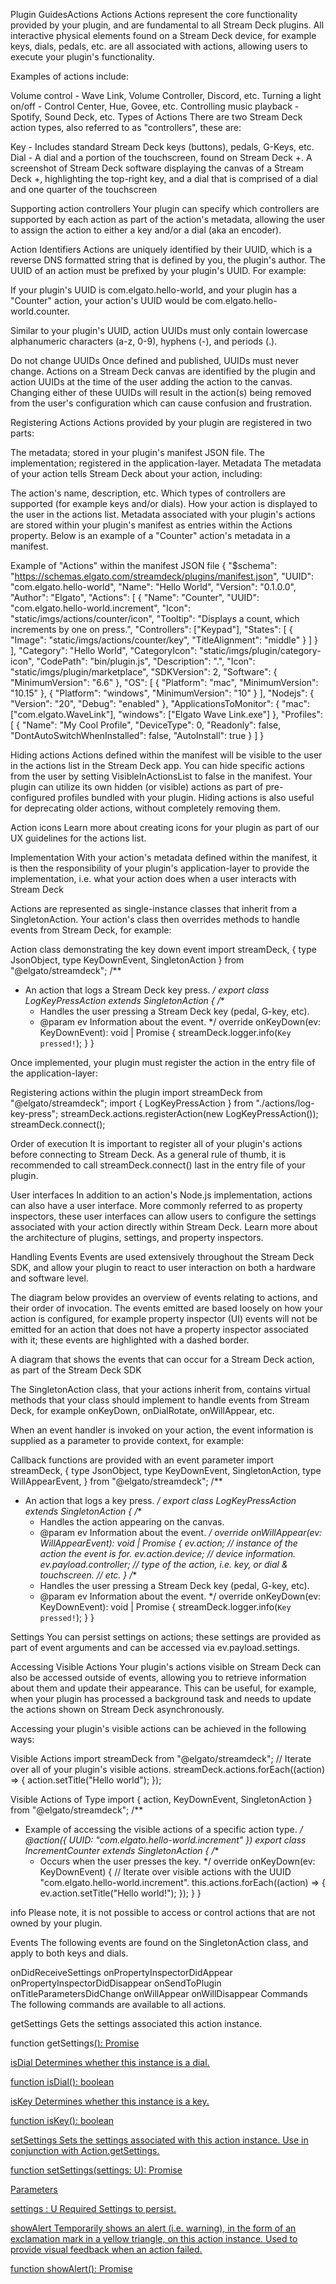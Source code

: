 Plugin GuidesActions
Actions
Actions represent the core functionality provided by your plugin, and are fundamental to all Stream Deck plugins. All interactive physical elements found on a Stream Deck device, for example keys, dials, pedals, etc. are all associated with actions, allowing users to execute your plugin's functionality.

Examples of actions include:

Volume control - Wave Link, Volume Controller, Discord, etc.
Turning a light on/off - Control Center, Hue, Govee, etc.
Controlling music playback - Spotify, Sound Deck, etc.
Types of Actions
There are two Stream Deck action types, also referred to as "controllers", these are:

Key - Includes standard Stream Deck keys (buttons), pedals, G-Keys, etc.
Dial - A dial and a portion of the touchscreen, found on Stream Deck +.
A screenshot of Stream Deck software displaying the canvas of a Stream Deck +, highlighting the top-right key, and a dial that is comprised of a dial and one quarter of the touchscreen

Supporting action controllers
Your plugin can specify which controllers are supported by each action as part of the action's metadata, allowing the user to assign the action to either a key and/or a dial (aka an encoder).

Action Identifiers
Actions are uniquely identified by their UUID, which is a reverse DNS formatted string that is defined by you, the plugin's author. The UUID of an action must be prefixed by your plugin's UUID. For example:

If your plugin's UUID is com.elgato.hello-world, and your plugin has a "Counter" action, your action's UUID would be com.elgato.hello-world.counter.

Similar to your plugin's UUID, action UUIDs must only contain lowercase alphanumeric characters (a-z, 0-9), hyphens (-), and periods (.).

Do not change UUIDs
Once defined and published, UUIDs must never change. Actions on a Stream Deck canvas are identified by the plugin and action UUIDs at the time of the user adding the action to the canvas. Changing either of these UUIDs will result in the action(s) being removed from the user's configuration which can cause confusion and frustration.

Registering Actions
Actions provided by your plugin are registered in two parts:

The metadata; stored in your plugin's manifest JSON file.
The implementation; registered in the application-layer.
Metadata
The metadata of your action tells Stream Deck about your action, including:

The action's name, description, etc.
Which types of controllers are supported (for example keys and/or dials).
How your action is displayed to the user in the actions list.
Metadata associated with your plugin's actions are stored within your plugin's manifest as entries within the Actions property. Below is an example of a "Counter" action's metadata in a manifest.

Example of "Actions" within the manifest JSON file
{
    "$schema": "https://schemas.elgato.com/streamdeck/plugins/manifest.json",
    "UUID": "com.elgato.hello-world",
    "Name": "Hello World",
    "Version": "0.1.0.0",
    "Author": "Elgato",
    "Actions": [
        {
            "Name": "Counter",
            "UUID": "com.elgato.hello-world.increment",
            "Icon": "static/imgs/actions/counter/icon",
            "Tooltip": "Displays a count, which increments by one on press.",
            "Controllers": ["Keypad"],
            "States": [
                {
                    "Image": "static/imgs/actions/counter/key",
                    "TitleAlignment": "middle"
                }
            ]
        }
    ],
    "Category": "Hello World",
    "CategoryIcon": "static/imgs/plugin/category-icon",
    "CodePath": "bin/plugin.js",
    "Description": ".",
    "Icon": "static/imgs/plugin/marketplace",
    "SDKVersion": 2,
    "Software": {
        "MinimumVersion": "6.6"
    },
    "OS": [
        {
            "Platform": "mac",
            "MinimumVersion": "10.15"
        },
        {
            "Platform": "windows",
            "MinimumVersion": "10"
        }
    ],
    "Nodejs": {
        "Version": "20",
        "Debug": "enabled"
    },
    "ApplicationsToMonitor": {
        "mac": ["com.elgato.WaveLink"],
        "windows": ["Elgato Wave Link.exe"]
    },
    "Profiles": [
        {
            "Name": "My Cool Profile",
            "DeviceType": 0,
            "Readonly": false,
            "DontAutoSwitchWhenInstalled": false,
            "AutoInstall": true
        }
    ]
}

Hiding actions
Actions defined within the manifest will be visible to the user in the actions list in the Stream Deck app. You can hide specific actions from the user by setting VisibleInActionsList to false in the manifest. Your plugin can utilize its own hidden (or visible) actions as part of pre-configured profiles bundled with your plugin. Hiding actions is also useful for deprecating older actions, without completely removing them.

Action icons
Learn more about creating icons for your plugin as part of our UX guidelines for the actions list.

Implementation
With your action's metadata defined within the manifest, it is then the responsibility of your plugin's application-layer to provide the implementation, i.e. what your action does when a user interacts with Stream Deck

Actions are represented as single-instance classes that inherit from a SingletonAction. Your action's class then overrides methods to handle events from Stream Deck, for example:

Action class demonstrating the key down event
import streamDeck, { type JsonObject, type KeyDownEvent, SingletonAction } from "@elgato/streamdeck";
/**
 * An action that logs a Stream Deck key press.
 */
export class LogKeyPressAction extends SingletonAction {
	/**
	 * Handles the user pressing a Stream Deck key (pedal, G-key, etc).
	 * @param ev Information about the event.
	 */
	override onKeyDown(ev: KeyDownEvent<JsonObject>): void | Promise<void> {
		streamDeck.logger.info(`Key pressed!`);
	}
}

Once implemented, your plugin must register the action in the entry file of the application-layer:

Registering actions within the plugin
import streamDeck from "@elgato/streamdeck";
import { LogKeyPressAction } from "./actions/log-key-press";
streamDeck.actions.registerAction(new LogKeyPressAction());
streamDeck.connect();

Order of execution
It is important to register all of your plugin's actions before connecting to Stream Deck. As a general rule of thumb, it is recommended to call streamDeck.connect() last in the entry file of your plugin.

User interfaces
In addition to an action's Node.js implementation, actions can also have a user interface. More commonly referred to as property inspectors, these user interfaces can allow users to configure the settings associated with your action directly within Stream Deck. Learn more about the architecture of plugins, settings, and property inspectors.

Handling Events
Events are used extensively throughout the Stream Deck SDK, and allow your plugin to react to user interaction on both a hardware and software level.

The diagram below provides an overview of events relating to actions, and their order of invocation. The events emitted are based loosely on how your action is configured, for example property inspector (UI) events will not be emitted for an action that does not have a property inspector associated with it; these events are highlighted with a dashed border.

A diagram that shows the events that can occur for a Stream Deck action, as part of the Stream Deck SDK

The SingletonAction class, that your actions inherit from, contains virtual methods that your class should implement to handle events from Stream Deck, for example onKeyDown, onDialRotate, onWillAppear, etc.

When an event handler is invoked on your action, the event information is supplied as a parameter to provide context, for example:

Callback functions are provided with an event parameter
import streamDeck, {
	type JsonObject,
	type KeyDownEvent,
	SingletonAction,
	type WillAppearEvent,
} from "@elgato/streamdeck";
/**
 * An action that logs a key press.
 */
export class LogKeyPressAction extends SingletonAction {
	/**
	 * Handles the action appearing on the canvas.
	 * @param ev Information about the event.
	 */
	override onWillAppear(ev: WillAppearEvent<JsonObject>): void | Promise<void> {
		ev.action; // instance of the action the event is for.
		ev.action.device; // device information.
		ev.payload.controller; // type of the action, i.e. key, or dial & touchscreen.
		// etc.
	}
	/**
	 * Handles the user pressing a Stream Deck key (pedal, G-key, etc).
	 * @param ev Information about the event.
	 */
	override onKeyDown(ev: KeyDownEvent<JsonObject>): void | Promise<void> {
		streamDeck.logger.info(`Key pressed!`);
	}
}

Settings
You can persist settings on actions; these settings are provided as part of event arguments and can be accessed via ev.payload.settings.

Accessing Visible Actions
Your plugin's actions visible on Stream Deck can also be accessed outside of events, allowing you to retrieve information about them and update their appearance. This can be useful, for example, when your plugin has processed a background task and needs to update the actions shown on Stream Deck asynchronously.

Accessing your plugin's visible actions can be achieved in the following ways:

Visible Actions
import streamDeck from "@elgato/streamdeck";
// Iterate over all of your plugin's visible actions.
streamDeck.actions.forEach((action) => {
	action.setTitle("Hello world");
});

Visible Actions of Type
import { action, KeyDownEvent, SingletonAction } from "@elgato/streamdeck";
/**
 * Example of accessing the visible actions of a specific action type.
 */
@action({ UUID: "com.elgato.hello-world.increment" })
export class IncrementCounter extends SingletonAction {
	/**
	 * Occurs when the user presses the key.
	 */
	override onKeyDown(ev: KeyDownEvent) {
		// Iterate over visible actions with the UUID "com.elgato.hello-world.increment".
		this.actions.forEach((action) => {
			ev.action.setTitle("Hello world!");
		});
	}
}

info
Please note, it is not possible to access or control actions that are not owned by your plugin.

Events
The following events are found on the SingletonAction class, and apply to both keys and dials.

onDidReceiveSettings
onPropertyInspectorDidAppear
onPropertyInspectorDidDisappear
onSendToPlugin
onTitleParametersDidChange
onWillAppear
onWillDisappear
Commands
The following commands are available to all actions.

getSettings
Gets the settings associated this action instance.

function getSettings<U extends JsonObject>(): Promise<U>

isDial
Determines whether this instance is a dial.

function isDial(): boolean

isKey
Determines whether this instance is a key.

function isKey(): boolean

setSettings
Sets the settings associated with this action instance. Use in conjunction with Action.getSettings.

function setSettings<U extends JsonObject>(settings: U): Promise<void>

Parameters

settings
: U
Required
Settings to persist.

showAlert
Temporarily shows an alert (i.e. warning), in the form of an exclamation mark in a yellow triangle, on this action instance. Used to provide visual feedback when an action failed.

function showAlert(): Promise<void>